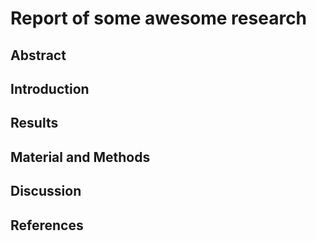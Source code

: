 # Report of some awesome research

## Abstract

## Introduction

## Results

## Material and Methods

## Discussion

## References
